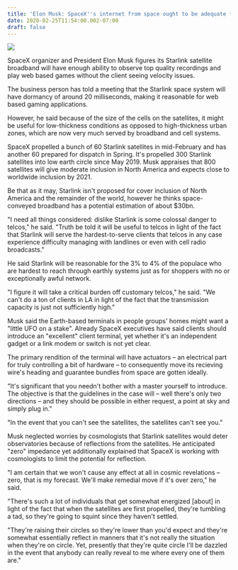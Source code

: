 ```yaml
---
title: 'Elon Musk: SpaceX''s internet from space ought to be adequate for web based gaming'
date: 2020-02-25T11:54:00.002-07:00
draft: false
---
```


[![](https://www.spaceflightinsider.com/wp-content/uploads/2019/05/D7THAABVUAATipL.jpg)](https://www.spaceflightinsider.com/wp-content/uploads/2019/05/D7THAABVUAATipL.jpg)

  
  
SpaceX organizer and President Elon Musk figures its Starlink satellite broadband will have enough ability to observe top quality recordings and play web based games without the client seeing velocity issues.  
  
The business person has told a meeting that the Starlink space system will have dormancy of around 20 milliseconds, making it reasonable for web based gaming applications.  
  
However, he said because of the size of the cells on the satellites, it might be useful for low-thickness conditions as opposed to high-thickness urban zones, which are now very much served by broadband and cell systems.  
  
SpaceX propelled a bunch of 60 Starlink satellites in mid-February and has another 60 prepared for dispatch in Spring. It's propelled 300 Starlink satellites into low earth circle since May 2019. Musk appraises that 800 satellites will give moderate inclusion in North America and expects close to worldwide inclusion by 2021.  
  
Be that as it may, Starlink isn't proposed for cover inclusion of North America and the remainder of the world, however he thinks space-conveyed broadband has a potential estimation of about $30bn.  
  
"I need all things considered: dislike Starlink is some colossal danger to telcos," he said. "Truth be told it will be useful to telcos in light of the fact that Starlink will serve the hardest-to-serve clients that telcos in any case experience difficulty managing with landlines or even with cell radio broadcasts."  
  
He said Starlink will be reasonable for the 3% to 4% of the populace who are hardest to reach through earthly systems just as for shoppers with no or exceptionally awful network.  
  
"I figure it will take a critical burden off customary telcos," he said. "We can't do a ton of clients in LA in light of the fact that the transmission capacity is just not sufficiently high."  
  
Musk said the Earth-based terminals in people groups' homes might want a "little UFO on a stake". Already SpaceX executives have said clients should introduce an "excellent" client terminal, yet whether it's an independent gadget or a link modem or switch is not yet clear.  
  
The primary rendition of the terminal will have actuators – an electrical part for truly controlling a bit of hardware – to consequently move its recieving wire's heading and guarantee bundles from space are gotten ideally.  
  
"It's significant that you needn't bother with a master yourself to introduce. The objective is that the guidelines in the case will – well there's only two directions – and they should be possible in either request, a point at sky and simply plug in."  
  
"In the event that you can't see the satellites, the satellites can't see you."  
  
Musk neglected worries by cosmologists that Starlink satellites would deter observatories because of reflections from the satellites. He anticipated "zero" impedance yet additionally explained that SpaceX is working with cosmologists to limit the potential for reflection.  
  
"I am certain that we won't cause any effect at all in cosmic revelations – zero, that is my forecast. We'll make remedial move if it's over zero," he said.  
  
"There's such a lot of individuals that get somewhat energized \[about\] in light of the fact that when the satellites are first propelled, they're tumbling a tad, so they're going to squint since they haven't settled.  
  
"They're raising their circles so they're lower than you'd expect and they're somewhat essentially reflect in manners that it's not really the situation when they're on circle. Yet, presently that they're quite circle I'll be dazzled in the event that anybody can really reveal to me where every one of them are."
